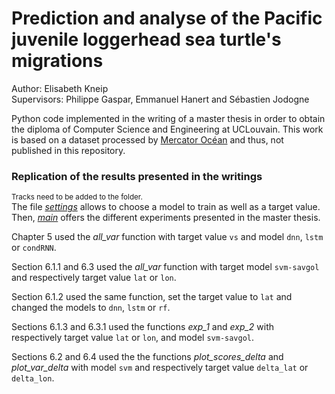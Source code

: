 # Prediction and analyse of the Pacific juvenile loggerhead sea turtle's migrations
Author: Elisabeth Kneip\
Supervisors: Philippe Gaspar, Emmanuel Hanert and Sébastien Jodogne

Python code implemented in the writing of a master thesis in order to obtain the diploma of Computer Science and Engineering at UCLouvain. This work is based on a dataset processed by [Mercator Océan](https://www.mercator-ocean.eu/) and thus, not published in this repository.

### Replication of the results presented in the writings
<sup> Tracks need to be added to the folder.</sup>\
The file [*settings*](settings.py) allows to choose a model to train as well as a target value. Then, [*main*](main.py) offers the different experiments presented in the master thesis. 

Chapter 5 used the *all_var* function with target value `vs` and model `dnn`, `lstm` or `condRNN`. 

Section 6.1.1 and 6.3 used the *all_var* function with target model `svm-savgol` and respectively target value `lat` or `lon`.

Section 6.1.2 used the same function, set the target value to `lat` and changed the models to `dnn`, `lstm` or `rf`. 

Sections 6.1.3 and 6.3.1 used the functions *exp_1* and *exp_2* with respectively target value `lat` or `lon`, and model `svm-savgol`. 

Sections 6.2 and 6.4 used the the functions *plot_scores_delta* and *plot_var_delta* with model `svm` and respectively target value `delta_lat` or `delta_lon`. 


